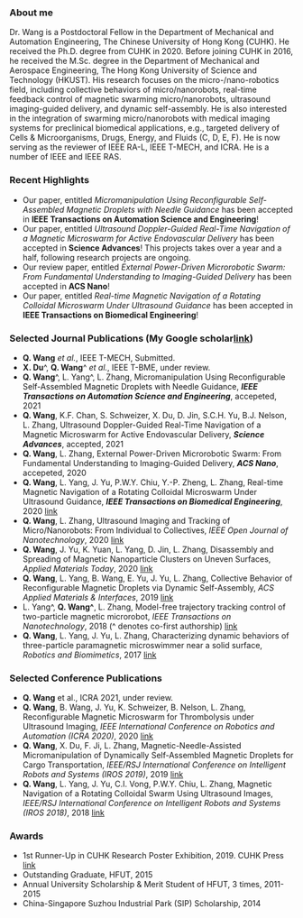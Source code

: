 ### About me
Dr. Wang is a Postdoctoral Fellow in the Department of Mechanical and Automation Engineering, The Chinese University of Hong Kong (CUHK). He received the Ph.D. degree from CUHK in 2020. Before joining CUHK in 2016, he received the M.Sc. degree in the Department of Mechanical and Aerospace Engineering, The Hong Kong University of Science and Technology (HKUST). His research focuses on the micro-/nano-robotics field, including collective behaviors of micro/nanorobots, real-time feedback control of magnetic swarming micro/nanorobots, ultrasound imaging-guided delivery, and dynamic self-assembly. He is also interested in the integration of swarming micro/nanorobots with medical imaging systems for preclinical biomedical applications, e.g., targeted delivery of Cells & Microorganisms, Drugs, Energy, and Fluids (C, D, E, F). He is now serving as the reviewer of IEEE RA-L, IEEE T-MECH, and ICRA. He is a number of IEEE and IEEE RAS.

### Recent Highlights
- Our paper, entitled _Micromanipulation Using Reconfigurable Self-Assembled Magnetic Droplets with Needle Guidance_ has been accepted in **IEEE Transactions on Automation Science and Engineering**! 
- Our paper, entitled _Ultrasound Doppler-Guided Real-Time Navigation of a Magnetic Microswarm for Active Endovascular Delivery_ has been accepted in **Science Advances**! This projects takes over a year and a half, following research projects are ongoing.
- Our review paper, entitled _External Power-Driven Microrobotic Swarm: From Fundamental Understanding to Imaging-Guided Delivery_ has been accepted in **ACS Nano**!
- Our paper, entitled _Real-time Magnetic Navigation of a Rotating Colloidal Microswarm Under Ultrasound Guidance_ has been accepted in **IEEE Transactions on Biomedical Engineering**!


### Selected Journal Publications (My Google scholar[link](https://scholar.google.com.hk/citations?user=Qf45pSsAAAAJ&hl=en))
- **Q. Wang** _et al._, IEEE T-MECH, Submitted.
- **X. Du**^, **Q. Wang**^ _et al._, IEEE T-BME, under review.
- **Q. Wang**^, L. Yang^, L. Zhang, Micromanipulation Using Reconfigurable Self-Assembled Magnetic Droplets with Needle Guidance, **_IEEE Transactions on Automation Science and Engineering_**, accepeted, 2021
- **Q. Wang**, K.F. Chan, S. Schweizer, X. Du, D. Jin, S.C.H. Yu, B.J. Nelson, L. Zhang, Ultrasound Doppler-Guided Real-Time Navigation of a Magnetic Microswarm for Active Endovascular Delivery, **_Science Advances_**, accepted, 2021
- **Q. Wang**, L. Zhang, External Power-Driven Microrobotic Swarm: From Fundamental Understanding to Imaging-Guided Delivery, **_ACS Nano_**, accepeted, 2020
- **Q. Wang**, L. Yang, J. Yu, P.W.Y. Chiu, Y.-P. Zheng, L. Zhang, Real-time Magnetic Navigation of a Rotating Colloidal Microswarm Under Ultrasound Guidance, **_IEEE Transactions on Biomedical Engineering_**, 2020 [link](https://ieeexplore.ieee.org/document/9069192)
- **Q. Wang**, L. Zhang, Ultrasound Imaging and Tracking of Micro/Nanorobots: From Individual to Collectives, _IEEE Open Journal of Nanotechnology_, 2020 [link](https://ieeexplore.ieee.org/abstract/document/9040608)
- **Q. Wang**, J. Yu, K. Yuan, L. Yang, D. Jin, L. Zhang, Disassembly and Spreading of Magnetic Nanoparticle Clusters on Uneven Surfaces, _Applied Materials Today_, 2020 [link](https://www.sciencedirect.com/science/article/pii/S2352940719306080)
- **Q. Wang**, L. Yang, B. Wang, E. Yu, J. Yu, L. Zhang, Collective Behavior of Reconfigurable Magnetic Droplets via Dynamic Self-Assembly, _ACS Applied Materials & Interfaces_, 2019 [link](https://pubs.acs.org/doi/abs/10.1021/acsami.8b17402?__cf_chl_jschl_tk__=dcd3d75804034de41939bf21cc25809bb626ebc4-1586927372-0-ARVUuWvDW1LgWUTyE28rg_XDDPRgS8_a4V9lF0mLb-cuz5W97gPs5AkcPzYfPy4eN46f0aTP_ANVfPDucuadbbl8GMgwaRQXOJEoDIQKIVPCxw_wvAXuuaREwyKYnJlnsUh81jiYrG5_LNZwWM1Ji22b70SUN94JRVq6kCJ4CX1-MzWz1afvQFTQWimDYWB63ojUpY2_wt1cyh7FtPb644xE1cDn6qqXIiU09Rycatoqt0xSP9C8piZCBbuKgrMaDp00Ol8a2dkUrrmih7rOmZ25sFpLB2mUDD0keekmt7j9HTgxDTNB05RqTEYSlTv-_g)
- L. Yang^, **Q. Wang^**, L. Zhang, Model-free trajectory tracking control of two-particle magnetic microrobot, _IEEE Transactions on Nanotechnology_, 2018 (^ denotes co-first authorship) [link](https://ieeexplore.ieee.org/abstract/document/8317002)
- **Q. Wang**, L. Yang, J. Yu, L. Zhang, Characterizing dynamic behaviors of three-particle paramagnetic microswimmer near a solid surface, _Robotics and Biomimetics_, 2017 [link](https://link.springer.com/article/10.1186/s40638-017-0076-0)


### Selected Conference Publications
- **Q. Wang** et al., ICRA 2021, under review.
- **Q. Wang**, B. Wang, J. Yu, K. Schweizer, B. Nelson, L. Zhang, Reconfigurable Magnetic Microswarm for Thrombolysis under Ultrasound Imaging, _IEEE International Conference on Robotics and Automation (ICRA 2020)_, 2020 [link](https://ieeexplore.ieee.org/abstract/document/9197432) 
- **Q. Wang**, X. Du, F. Ji, L. Zhang, Magnetic-Needle-Assisted Micromanipulation of Dynamically Self-Assembled Magnetic Droplets for Cargo Transportation, _IEEE/RSJ International Conference on Intelligent Robots and Systems (IROS 2019)_, 2019 [link](https://ieeexplore.ieee.org/abstract/document/8967848) 
- **Q. Wang**, L. Yang, J. Yu, C.I. Vong, P.W.Y. Chiu, L. Zhang, Magnetic Navigation of a Rotating Colloidal Swarm Using Ultrasound Images, _IEEE/RSJ International Conference on Intelligent Robots and Systems (IROS 2018)_, 2018 [link](https://ieeexplore.ieee.org/abstract/document/8593898)

### Awards
- 1st Runner-Up in CUHK Research Poster Exhibition, 2019. CUHK Press [link](http://www.iso.cuhk.edu.hk/english/publications/CUHKUPDates/article.aspx?articleid=2444)
- Outstanding Graduate, HFUT, 2015
- Annual University Scholarship & Merit Student of HFUT, 3 times, 2011-2015
- China-Singapore Suzhou Industrial Park (SIP) Scholarship, 2014

